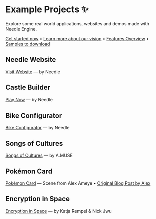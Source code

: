 # Example Projects ✨

Explore some real world applications, websites and demos made with Needle Engine.

<p align="left">
<a href="./getting-started/">Get started now</a> • <a href="./vision">Learn more about our vision</a> • <a href="https://fwd.needle.tools/needle-engine/docs/features-overview">Features Overview</a> • <a href="https://docs.needle.tools/samples?utm_source=needle_docs">Samples to download</a>
</p>


## Needle Website  
<a href="https://needle.tools?utm_source=needle_docs" target="_blank">Visit Website</a> — by Needle   

<video-embed src="https://user-images.githubusercontent.com/5083203/186126996-27b45c5f-f3b9-40f7-b8c7-6ecba1d25a6e.mp4"/>

## Castle Builder
[Play Now](https://castle.needle.tools) — by Needle   

<video-embed src="https://user-images.githubusercontent.com/5083203/186145731-705cfec2-1779-4a0b-97d9-95f3edaaf2d0.mp4"/>

## Bike Configurator
[Bike Configurator](https://bike.needle.tools) — by Needle  

<video-embed src="https://user-images.githubusercontent.com/5083203/186146814-52fb05c7-a073-4efa-a226-47a9c1835413.mp4"/>

## Songs of Cultures  
[Songs of Cultures](https://fwd.needle.tools/needle-engine/projects/songs-of-cultures) — by A.MUSE  

<video-embed src="https://user-images.githubusercontent.com/5083203/186147814-159a33f9-f1a6-47d4-804f-5f8f5a63125d.mp4"/>

## Pokémon Card
[Pokémon Card](https://fwd.needle.tools/needle-engine/projects/pokemon-card) — Scene from Alex Ameye • [Original Blog Post by Alex](https://alexanderameye.github.io/notes/holographic-card-shader/)  

<video-embed src="https://user-images.githubusercontent.com/5083203/186149736-49a697b3-4282-4b71-ab13-a6b176955c13.mp4"/>

## Encryption in Space  
[Encryption in Space](https://fwd.needle.tools/needle-engine/projects/encryption) — by Katja Rempel & Nick Jwu  

<video-embed src="https://user-images.githubusercontent.com/5083203/186151157-0c0a7d05-ad42-44be-b553-8d4cd48cbb81.mp4"/>




